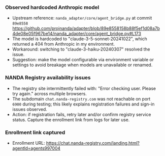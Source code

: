 ### Observed hardcoded Anthropic model

- Upstream reference: `nanda_adapter/core/agent_bridge.py` at commit `89e8558`
  https://github.com/projnanda/adapter/blob/89e8558158b88f5ef1d08a7b4de08e05f967be14/nanda_adapter/core/agent_bridge.py#L173
- The model is hardcoded to "claude-3-5-sonnet-20241022", which returned a 404 from Anthropic in my environment.
- Workaround: switching to "claude-3-haiku-20240307" resolved the issue.
- Suggestion: make the model configurable via environment variable or settings to avoid breakage when models are unavailable or renamed.

### NANDA Registry availability issues

- The registry site intermittently failed with: "Error checking user. Please try again." across multiple browsers.
- The subdomain `chat.nanda-registry.com` was not reachable on port `6900` during testing; this likely explains registration failures and sign-in issues observed.
- Action: if registration fails, retry later and/or confirm registry service status. Capture the enrollment link from logs for later use.

### Enrollment link captured

- Enrollment URL: https://chat.nanda-registry.com/landing.html?agentId=agents997004

